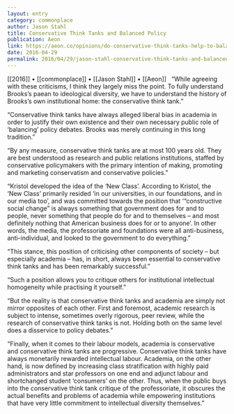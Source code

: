 ```yaml
---
layout: entry
category: commonplace
author: Jason Stahl
title: Conservative Think Tanks and Balanced Policy
publication: Aeon
link: https://aeon.co/opinions/do-conservative-think-tanks-help-to-balance-policy-debates
date: 2016-04-29
permalink: 2016/04/29/jason-stahl-conservative-think-tanks-and-balanced-policy
---
```


[[2016]] • [[commonplace]] • [[Jason Stahl]] • [[Aeon]]
 
“While agreeing with these criticisms, I think they largely miss the point. To fully understand Brooks’s paean to ideological diversity, we have to understand the history of Brooks’s own institutional home: the conservative think tank.”

“Conservative think tanks have always alleged liberal bias in academia in order to justify their own existence and their own necessary public role of ‘balancing’ policy debates. Brooks was merely continuing in this long tradition.”

“By any measure, conservative think tanks are at most 100 years old. They are best understood as research and public relations institutions, staffed by conservative policymakers with the primary intention of making, promoting and marketing conservatism and conservative policies.”

“Kristol developed the idea of the ‘New Class’. According to Kristol, the ‘New Class’ primarily resided ‘in our universities, in our foundations, and in our media too’, and was committed towards the position that ‘“constructive social change” is always something that government does for and to people, never something that people do for and to themselves – and most definitely nothing that American business does for or to anyone’. In other words, the media, the professoriate and foundations were all anti-business, anti-individual, and looked to the government to do everything.”

“This stance, this position of criticising other components of society – but especially academia – has, in short, always been essential to conservative think tanks and has been remarkably successful.”

“Such a position allows you to critique others for institutional intellectual homogeneity while practising it yourself.”

“But the reality is that conservative think tanks and academia are simply not mirror opposites of each other. First and foremost, academic research is subject to intense, sometimes overly rigorous, peer review, while the research of conservative think tanks is not. Holding both on the same level does a disservice to policy debates.”

“Finally, when it comes to their labour models, academia is conservative and conservative think tanks are progressive. Conservative think tanks have always monetarily rewarded intellectual labour. Academia, on the other hand, is now defined by increasing class stratification with highly paid administrators and star professors on one end and adjunct labour and shortchanged student ‘consumers’ on the other. Thus, when the public buys into the conservative think tank critique of the professoriate, it obscures the actual benefits and problems of academia while empowering institutions that have very little commitment to intellectual diversity themselves.”

